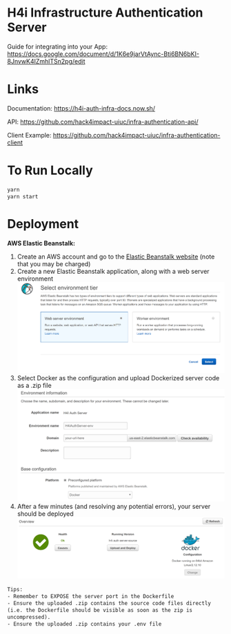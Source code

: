 # H4i Infrastructure Authentication Server

Guide for integrating into your App: https://docs.google.com/document/d/1K6e9jarVtAync-Bti6BN6bKI-8JnvwK4IZmhlTSn2pg/edit

# Links

Documentation: https://h4i-auth-infra-docs.now.sh/

API: https://github.com/hack4impact-uiuc/infra-authentication-api/

Client Example: https://github.com/hack4impact-uiuc/infra-authentication-client

# To Run Locally

```
yarn
yarn start
```

# Deployment

**AWS Elastic Beanstalk:**

1. Create an AWS account and go to the [Elastic Beanstalk website](https://aws.amazon.com/elasticbeanstalk/) (note that you may be charged)
2. Create a new Elastic Beanstalk application, along with a web server environment
   ![](./docs/src/images/eb1.png)
3. Select Docker as the configuration and upload Dockerized server code as a .zip file
   ![](./docs/src/images/eb2.png)
4. After a few minutes (and resolving any potential errors), your server should be deployed
   ![](./docs/src/images/eb3.png)

```
Tips:
- Remember to EXPOSE the server port in the Dockerfile
- Ensure the uploaded .zip contains the source code files directly (i.e. the Dockerfile should be visible as soon as the zip is uncompressed).
- Ensure the uploaded .zip contains your .env file
```
